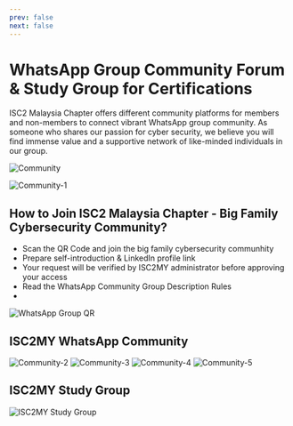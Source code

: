 ```yaml
---
prev: false
next: false
---
```


# WhatsApp Group Community Forum & Study Group for Certifications
ISC2 Malaysia Chapter offers different community platforms for members and non-members to connect vibrant WhatsApp group community. As someone who shares our passion for cyber security, we believe you will find immense value and a supportive network of like-minded individuals in our group.

![Community](/community-bg.jpg)

![Community-1](/community-1.jpg)
## How to Join ISC2 Malaysia Chapter - Big Family Cybersecurity Community?
- Scan the QR Code and join the big family cybersecurity communhity
- Prepare self-introduction & LinkedIn profile link
- Your request will be verified by ISC2MY administrator before approving your access
- Read the WhatsApp Community Group Description Rules
- 
![WhatsApp Group QR](/qr-code.svg)

## ISC2MY WhatsApp Community
![Community-2](/community-2.png)
![Community-3](/community-3.png)
![Community-4](/community-4.png)
![Community-5](/community-5.png)

## ISC2MY Study Group
![ISC2MY Study Group](/community-6.png)